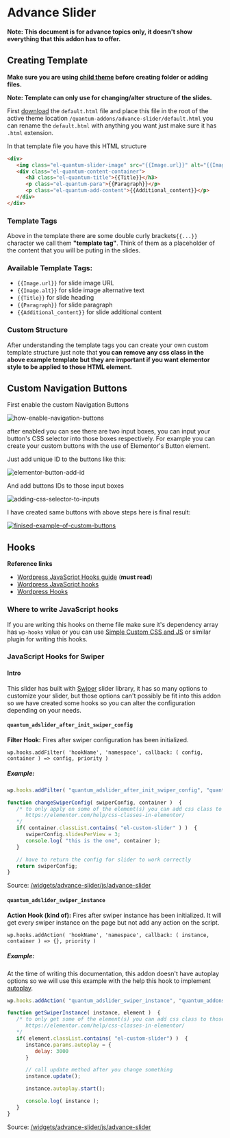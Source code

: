 # Advance Slider

**Note: This document is for advance topics only, it doesn't show everything that this addon has to offer.**

## Creating Template

**Make sure you are using [child theme](https://developer.wordpress.org/themes/advanced-topics/child-themes/) before creating folder or adding files.**

**Note: Template can only use for changing/alter structure of the slides.**

First [download](https://github.com/abhy12/quantum-addons/blob/master/templates/advance-slider/default.html) the ``default.html`` file and place this file in the root of the active theme location ``/quantum-addons/advance-slider/default.html`` you can rename the ``default.html`` with anything you want just make sure it has ``.html`` extension.

In that template file you have this HTML structure
```html
<div>
   <img class="el-quantum-slider-image" src="{{Image.url}}" alt="{{Image.alt}}">
   <div class="el-quantum-content-container">
      <h3 class="el-quantum-title">{{Title}}</h3>
      <p class="el-quantum-para">{{Paragraph}}</p>
      <p class="el-quantum-add-content">{{Additional_content}}</p>
   </div>
</div>
```

### Template Tags

Above in the template there are some double curly brackets``{{...}}`` character we call them **"template tag"**. Think of them as a placeholder of the content that you will be puting in the slides.

### Available Template Tags:

- ``{{Image.url}}`` for slide image URL
- ``{{Image.alt}}`` for slide image alternative text
- ``{{Title}}`` for slide heading
- ``{{Paragraph}}`` for slide paragraph
- ``{{Additional_content}}`` for slide additional content

### Custom Structure

After understanding the template tags you can create your own custom template structure just note that **you can remove any css class in the above example template but they are important if you want elementor style to be applied to those HTML element.**

## Custom Navigation Buttons

First enable the custom Navigation Buttons

![how-enable-navigation-buttons](https://user-images.githubusercontent.com/98876719/246651950-273cc61a-2483-49a0-9c95-518ffc86bac4.png)

after enabled you can see there are two input boxes, you can input your button's CSS selector into those boxes respectively.
For example you can create your custom buttons with the use of Elementor's Button element.

Just add unique ID to the buttons like this:

![elementor-button-add-id](https://user-images.githubusercontent.com/98876719/246652784-e7ab2c99-4cbf-458e-ad38-c89ce6106914.png)

And add buttons IDs to those input boxes

![adding-css-selector-to-inputs](https://user-images.githubusercontent.com/98876719/246653491-682c7e73-7b69-4550-bc24-b805297dd815.png)

I have created same buttons with above steps here is final result:

[![finised-example-of-custom-buttons](https://user-images.githubusercontent.com/98876719/246653957-d7a9603c-748f-436b-b42b-97b5dd3d60b0.png)](https://user-images.githubusercontent.com/98876719/246654370-455c1e0f-f9b7-4533-9e18-8f7b294b6c3e.mp4)

## Hooks

**Reference links**
- [Wordpress JavaScript Hooks guide](https://nebula.gearside.com/how-to-use-the-javascript-wordpress-hooks-api-without-any-extra-libraries/) (**must read**)
- [Wordpress JavaScript hooks](https://developer.wordpress.org/block-editor/reference-guides/packages/packages-hooks/)
- [Wordpress Hooks](https://developer.wordpress.org/plugins/hooks/)

### Where to write JavaScript hooks
If you are writing this hooks on theme file make sure it's dependency array has ``wp-hooks`` value or you can use [Simple Custom CSS and JS](https://wordpress.org/plugins/custom-css-js/) or similar plugin for writing this hooks.

### JavaScript Hooks for Swiper

#### Intro
This slider has built with [Swiper](https://swiperjs.com/) slider library, it has so many options to customize your slider, but those options can't possibly be fit into this addon so we have created some hooks so you can alter the configuration depending on your needs.

#### ```quantum_adslider_after_init_swiper_config```

**Filter Hook:** Fires after swiper configuration has been initialized.

``wp.hooks.addFilter( 'hookName', 'namespace', callback: ( config, container ) => config, priority )``

##### Example:

```javascript
wp.hooks.addFilter( "quantum_adslider_after_init_swiper_config", "quantum_addons/advance_slider", changeSwiperConfig, 10 );

function changeSwiperConfig( swiperConfig, container )  {
   /* to only apply on some of the element(s) you can add css class to those widget
      https://elementor.com/help/css-classes-in-elementor/
   */
   if( container.classList.contains( "el-custom-slider" ) )  {
      swiperConfig.slidesPerView = 3;
      console.log( "this is the one", container );
   }

   // have to return the config for slider to work correctly
   return swiperConfig;
}
```

Source: [/widgets/advance-slider/js/advance-slider](https://github.com/abhy12/quantum-addons/blob/master/widgets/advance-slider/js/advance-slider.js#L113)

#### ```quantum_adslider_swiper_instance```

**Action Hook (kind of):** Fires after swiper instance has been initialized. It will get every swiper instance on the page but not add any action on the script.

``wp.hooks.addAction( 'hookName', 'namespace', callback: ( instance, container ) => {}, priority )``

##### Example:
At the time of writing this documentation, this addon doesn't have autoplay options so we will use this example with the help this hook to implement [autoplay](https://swiperjs.com/swiper-api#autoplay).

```javascript
wp.hooks.addAction( "quantum_adslider_swiper_instance", "quantum_addons/advance_slider", getSwiperInstance, 10 );

function getSwiperInstance( instance, element )  {
   /* to only get some of the element(s) you can add css class to those widget
      https://elementor.com/help/css-classes-in-elementor/
   */
   if( element.classList.contains( "el-custom-slider") )  {
      instance.params.autoplay = {
         delay: 3000
      }

      // call update method after you change something
      instance.update();

      instance.autoplay.start();

      console.log( instance );
   }
}
```

Source: [/widgets/advance-slider/js/advance-slider](https://github.com/abhy12/quantum-addons/blob/master/widgets/advance-slider/js/advance-slider.js#L38)
